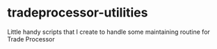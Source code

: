 # tradeprocessor-utilities
Little handy scripts that I create to handle some maintaining routine for Trade Processor
